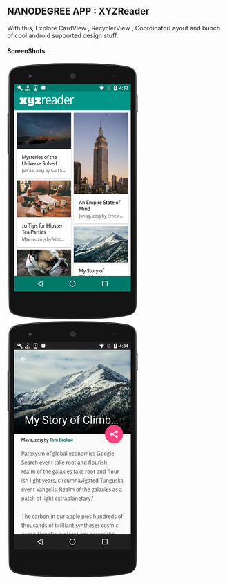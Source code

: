 ## NANODEGREE APP : XYZReader

With this, Explore CardView , RecyclerView , CoordinatorLayout and bunch of cool android supported design stuff.

#### ScreenShots

![Article List](/screenshots/list.png?raw=true "Article List")
![Article detail](/screenshots/detail.png?raw=true "Article detail")



